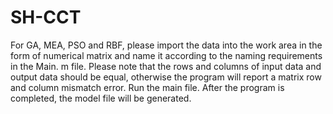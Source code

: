 # SH-CCT
For GA, MEA, PSO and RBF, please import the data into the work area in the form of numerical matrix and name it according to the naming requirements in the Main. m file. Please note that the rows and columns of input data and output data should be equal, otherwise the program will report a matrix row and column mismatch error. Run the main file. After the program is completed, the model file will be generated.
